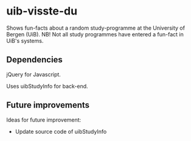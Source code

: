 uib-visste-du
=============

Shows fun-facts about a random study-programme at the University of Bergen (UiB).
NB! Not all study programmes have entered a fun-fact in UiB's systems.

Dependencies
------------
  
jQuery for Javascript.

Uses uibStudyInfo for back-end.

Future improvements
-------------------
Ideas for future improvement:
  
- Update source code of uibStudyInfo

